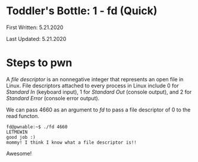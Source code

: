 # Toddler's Bottle: 1 - fd (Quick)

First Written: 5.21.2020

Last Updated: 5.21.2020 

# Steps to pwn

A *file descriptor* is an nonnegative integer that represents an open file in Linux. File descriptors attached to every process in Linux include 0 for *Standard In* (keyboard input), 1 for *Standard Out* (console output), and 2 for *Standard Error* (console error output). 

We can pass 4660 as an argument to *fd* to pass a file descriptor of 0 to the read functon.

```
fd@pwnable:~$ ./fd 4660
LETMEWIN                                                                                             
good job :)                                                                                          
mommy! I think I know what a file descriptor is!!  
```

Awesome! 

